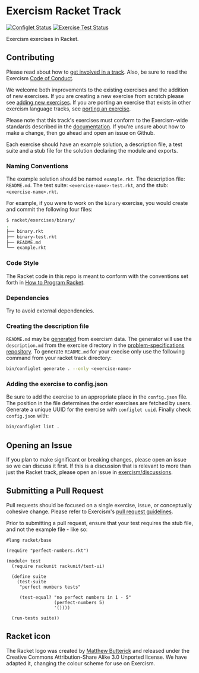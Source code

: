 # Exercism Racket Track

[![Configlet Status](https://github.com/exercism/racket/workflows/Configlet/badge.svg)](https://github.com/exercism/racket/workflows/Configlet/badge.svg)
[![Exercise Test Status](https://github.com/exercism/racket/workflows/racket%20%2F%20main/badge.svg)](https://github.com/exercism/racket/workflows/racket%20%2F%20main/badge.svg)

Exercism exercises in Racket.

## Contributing

Please read about how to [get involved in a track](https://github.com/exercism/docs/tree/master/contributing-to-language-tracks). Also, be sure to read the Exercism [Code of Conduct](https://exercism.org/code-of-conduct).

We welcome both improvements to the existing exercises and the addition of new exercises. If you are creating a new exercise from scratch please see [adding new exercises](https://github.com/exercism/docs/blob/master/you-can-help/make-up-new-exercises.md).  If you are porting an exercise that exists in other exercism language tracks, see [porting an exercise](https://github.com/exercism/docs/blob/master/you-can-help/implement-an-exercise-from-specification.md).

Please note that this track's exercises must conform to the Exercism-wide standards described in the [documentation](https://github.com/exercism/docs/tree/master/language-tracks/exercises). If you're unsure about how to make a change, then go ahead and open an issue on Github.

Each exercise should have an example solution, a description file, a test suite and a stub file for the solution declaring the module and exports.

### Naming Conventions

The example solution should be named `example.rkt`. The description file: `README.md`. The test suite: `<exercise-name>-test.rkt`, and the stub: `<exercise-name>.rkt`.

For example, if you were to work on the `binary` exercise, you would create and commit the following four files:

```bash
$ racket/exercises/binary/
.
├── binary.rkt
├── binary-test.rkt
├── README.md
└── example.rkt
```

### Code Style
The Racket code in this repo is meant to conform with the conventions set forth in [How to Program Racket](http://docs.racket-lang.org/style/index.html).

### Dependencies
Try to avoid external dependencies.

### Creating the description file

`README.md` may be [generated](https://github.com/exercism/docs/blob/master/maintaining-a-track/regenerating-exercise-readmes.md) from exercism data. The generator will use the `description.md` from the exercise directory in the [problem-specifications repository](https://github.com/exercism/problem-specifications/tree/master/exercises).  To generate `README.md` for your execise only use the following command from your racket track directory:

```bash
bin/configlet generate . --only <exercise-name>
```

### Adding the exercise to config.json
Be sure to add the exercise to an appropriate place in the `config.json` file.  The position in the file determines the order exercises are fetched by users.  Generate a unique UUID for the exercise with ```configlet uuid```.  Finally check `config.json` with:

```bash
bin/configlet lint .
```

## Opening an Issue

If you plan to make significant or breaking changes, please open an issue so we can discuss it first. If this is a discussion that is relevant to more than just the Racket track, please open an issue in [exercism/discussions](https://github.com/exercism/discussions/issues).

## Submitting a Pull Request

Pull requests should be focused on a single exercise, issue, or conceptually cohesive change. Please refer to Exercism's [pull request guidelines](https://github.com/exercism/docs/blob/master/contributing/pull-request-guidelines.md).

Prior to submitting a pull request, ensure that your test requires the stub file, and not the example file - like so:

```Racket
#lang racket/base

(require "perfect-numbers.rkt")

(module+ test
  (require rackunit rackunit/text-ui)

  (define suite
    (test-suite
     "perfect numbers tests"

     (test-equal? "no perfect numbers in 1 - 5"
                  (perfect-numbers 5)
                  '())))

  (run-tests suite))
```

## Racket icon
The Racket logo was created by [Matthew Butterick](https://en.wikipedia.org/wiki/Matthew_Butterick) and released under the Creative Commons Attribution-Share Alike 3.0 Unported license.
We have adapted it, changing the colour scheme for use on Exercism.
